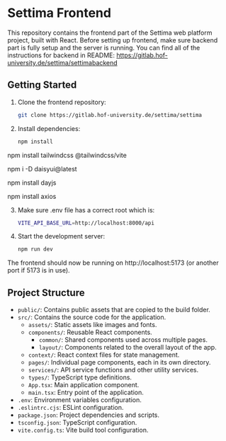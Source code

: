# Settima Frontend

This repository contains the frontend part of the Settima web platform project, built with React. Before setting up frontend, make sure backend part is fully setup and the server is running. You can find all of the instructions for backend in README: https://gitlab.hof-university.de/settima/settimabackend


## Getting Started

1. Clone the frontend repository:
   ```bash
   git clone https://gitlab.hof-university.de/settima/settima
2. Install dependencies:
	```bash 
	npm install

  npm install tailwindcss @tailwindcss/vite

  npm i -D daisyui@latest

  npm install dayjs

  npm install axios

3. Make sure .env file has a correct root which is:
	```bash
	VITE_API_BASE_URL=http://localhost:8000/api


4. Start the development server:
	```bash
	npm run dev
The frontend should now be running on http://localhost:5173 (or another port if 5173 is in use).

## Project Structure

- `public/`: Contains public assets that are copied to the build folder.
- `src/`: Contains the source code for the application.
  - `assets/`: Static assets like images and fonts.
  - `components/`: Reusable React components.
    - `common/`: Shared components used across multiple pages.
    - `layout/`: Components related to the overall layout of the app.
  - `context/`: React context files for state management.
  - `pages/`: Individual page components, each in its own directory.
  - `services/`: API service functions and other utility services.
  - `types/`: TypeScript type definitions.
  - `App.tsx`: Main application component.
  - `main.tsx`: Entry point of the application.
- `.env`: Environment variables configuration.
- `.eslintrc.cjs`: ESLint configuration.
- `package.json`: Project dependencies and scripts.
- `tsconfig.json`: TypeScript configuration.
- `vite.config.ts`: Vite build tool configuration.